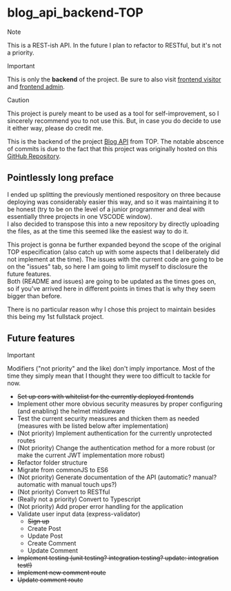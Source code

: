 # blog_api_backend-TOP

> [!NOTE]
> This is a REST-ish API. In the future I plan to refactor to RESTful, but it's not a priority.

> [!IMPORTANT]
> This is only the **backend** of the project. Be sure to also visit [frontend visitor](https://github.com/Isutomu/blog_api_visitor-TOP) and [frontend admin](https://github.com/Isutomu/blog_api_admin-TOP).

> [!CAUTION]
> This project is purely meant to be used as a tool for self-improvement, so I sincerely recommend you to not use this. But, in case you do decide to use it either way, please do credit me.

This is the backend of the project [Blog API](https://www.theodinproject.com/lessons/node-path-nodejs-blog-api) from TOP.
The notable abscence of commits is due to the fact that this project was originally hosted on this [GitHub Repository](https://github.com/Isutomu/blog_api-TOP).

## Pointlessly long preface

I ended up splitting the previously mentioned respository on three because deploying was considerably easier this way, and so it was maintaining it to be honest (try to be on the level of a junior programmer and deal with essentially three projects in one VSCODE window).\
I also decided to transpose this into a new repository by directly uploading the files, as at the time this seemed like the easiest way to do it.

This project is gonna be further expanded beyond the scope of the original TOP especification (also catch up with some aspects that I deliberately did not implement at the time).
The issues with the current code are going to be on the "issues" tab, so here I am going to limit myself to disclosure the future features.\
Both (README and issues) are going to be updated as the times goes on, so if you've arrived here in different points in times that is why they seem bigger than before.

There is no particular reason why I chose this project to maintain besides this being my 1st fullstack project.

## Future features

> [!IMPORTANT]
> Modifiers ("not priority" and the like) don't imply importance. Most of the time they simply mean that I thought they were too difficult to tackle for now.

- ~~Set up cors with whitelist for the currently deployed frontends~~
- Implement other more obvious security measures by proper configuring (and enabling) the helmet middleware
- Test the current security measures and thicken them as needed (measures with be listed below after implementation)
- (Not priority) Implement authentication for the currently unprotected routes
- (Not priority) Change the authentication method for a more robust (or make the current JWT implementation more robust)
- Refactor folder structure
- Migrate from commonJS to ES6
- (Not priority) Generate documentation of the API (automatic? manual? automatic with manual touch ups?)
- (Not priority) Convert to RESTful
- (Really not a priority) Convert to Typescript
- (Not priority) Add proper error handling for the application
- Validate user input data (express-validator)
  - ~~Sign up~~
  - Create Post
  - Update Post
  - Create Comment
  - Update Comment
- ~~Implement testing (unit testing? integration testing? update: integration test!)~~
- ~~Implement new comment route~~
- ~~Update comment route~~
